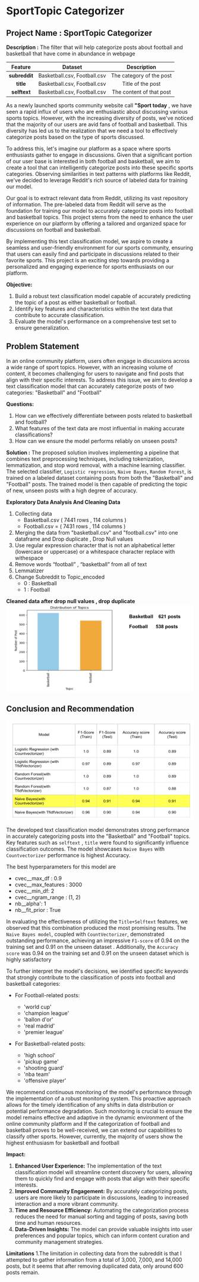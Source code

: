 # SportTopic Categorizer

## Project Name : SportTopic Categorizer 
**Description :** The filter that will help categorize posts about football and basketball that have come in abundance in webpage

| Feature       | Dataset                               | Description                             |
|:----------------:|:-------------------------------------:|:--------------------------------------:|
| **subreddit**    | Basketball.csv, Football.csv | The category of the post |
| **title** | Basketball.csv, Football.csv | Title of the post |
| **selftext**  | Basketball.csv, Football.csv | The content of that post       |


As a newly launched sports community website call **"Sport today** , we have seen a rapid influx of users who are enthusiastic about discussing various sports topics. However, with the increasing diversity of posts, we've noticed that the majority of our users are avid fans of football and basketball. This diversity has led us to the realization that we need a tool to effectively categorize posts based on the type of sports discussed.

To address this, let's imagine our platform as a space where sports enthusiasts gather to engage in discussions. Given that a significant portion of our user base is interested in both football and basketball, we aim to create a tool that can intelligently categorize posts into these specific sports categories. Observing similarities in text patterns with platforms like Reddit, we've decided to leverage Reddit's rich source of labeled data for training our model.

Our goal is to extract relevant data from Reddit, utilizing its vast repository of information. The pre-labeled data from Reddit will serve as the foundation for training our model to accurately categorize posts into football and basketball topics. This project stems from the need to enhance the user experience on our platform by offering a tailored and organized space for discussions on football and basketball.

By implementing this text classification model, we aspire to create a seamless and user-friendly environment for our sports community, ensuring that users can easily find and participate in discussions related to their favorite sports. This project is an exciting step towards providing a personalized and engaging experience for sports enthusiasts on our platform.

**Objective:**
1. Build a robust text classification model capable of accurately predicting the topic of a post as either basketball or football.
2. Identify key features and characteristics within the text data that contribute to accurate classification.
3. Evaluate the model's performance on a comprehensive test set to ensure generalization.

## Problem Statement
In an online community platform, users often engage in discussions across a wide range of sport topics. However, with an increasing volume of content, it becomes challenging for users to navigate and find posts that align with their specific interests. To address this issue, we aim to develop a text classification model that can accurately categorize posts of two categories: "Basketball" and "Football" 

**Questions:**  
1. How can we effectively differentiate between posts related to basketball and football?
2. What features of the text data are most influential in making accurate classifications?
3. How can we ensure the model performs reliably on unseen posts?


**Solution :**
The proposed solution involves implementing a pipeline that combines text preprocessing techniques, including tokenization, lemmatization, and stop word removal, with a machine learning classifier. The selected classifier, `Logistic regression`, `Naive Bayes`, `Random Forest`, is trained on a labeled dataset containing posts from both the "Basketball" and "Football" posts. The trained model is then capable of predicting the topic of new, unseen posts with a high degree of accuracy.


**Exploratory Data Analysis And Cleaning Data**
1. Collecting data  
    - Basketball.csv ( 7441 rows , 114 columns ) 
    - Football.csv = ( 7431 rows , 114 columns ) 
2. Merging the data from "basketball.csv" and "football.csv" into one dataframe and Drop duplicate , Drop Null values
3. Use  regular expression character that is not an alphabetical letter (lowercase or uppercase) or a whitespace character replace with  withespace
4. Remove words  “football” , “basketball” from all of text
5. Lemmatizer
6. Change Subreddit to Topic_encoded 
    - 0 : Basketball 
    - 1 : Football


**Cleaned data after drop null values , drop duplicate**
![alt text](Pictures/distribution.png)


## Conclusion and Recommendation

![alt text](Pictures/score.png)

The developed text classification model demonstrates strong performance in accurately categorizing posts into the "Basketball" and "Football" topics. Key features such as `selftext` , `title` were found to significantly influence classification outcomes. The model showcases `Naive Bayes` with `Countvectorizer` performance is highest Accuracy.

The best hyperparameters for this model are 
   - cvec__max_df : 0.9 
   - cvec__max_features : 3000 
   - cvec__min_df: 2 
   - cvec__ngram_range : (1, 2)
   - nb__alpha': 1
   - nb__fit_prior : True


In evaluating the effectiveness of utilizing the `Title+Selftext` features, we observed that this combination produced the most promising results. The `Naive Bayes model`, coupled with `CountVectorizer`, demonstrated outstanding performance, achieving an impressive `F1-score` of 0.94 on the training set and 0.91 on the unseen dataset . Additionally, the `Accuracy score` was 0.94 on the training set and 0.91 on the unseen dataset which is highly satisfactory

To further interpret the model's decisions, we identified specific keywords that strongly contribute to the classification of posts into football and basketball categories:

- For Football-related posts:
  - 'world cup'
  - 'champion league'
  - 'ballon d'or'
  - 'real madrid'
  - 'premier league'

- For Basketball-related posts:
  - 'high school'
  - 'pickup game'
  - 'shooting guard'
  - 'nba team'
  - 'offensive player'


We recommend continuous monitoring of the model's performance through the implementation of a robust monitoring system. This proactive approach allows for the timely identification of any shifts in data distribution or potential performance degradation. Such monitoring is crucial to ensure the model remains effective and adaptive in the dynamic environment of the online community platform and If the categorization of football and basketball proves to be well-received, we can extend our capabilities to classify other sports. However, currently, the majority of users show the highest enthusiasm for basketball and football


**Impact:**

1. **Enhanced User Experience:** The implementation of the text classification model will streamline content discovery for users, allowing them to quickly find and engage with posts that align with their specific interests.
2. **Improved Community Engagement:** By accurately categorizing posts, users are more likely to participate in discussions, leading to increased interaction and a more vibrant community.
3. **Time and Resource Efficiency:** Automating the categorization process reduces the need for manual sorting and tagging of posts, saving both time and human resources.
4. **Data-Driven Insights:** The model can provide valuable insights into user preferences and popular topics, which can inform content curation and community management strategies.

**Limitations**
1.The limitation in collecting data from the subreddit is that I attempted to gather information from a total of 3,000, 7,000, and 14,000 posts, but it seems that after removing duplicated data, only around 600 posts remain.
